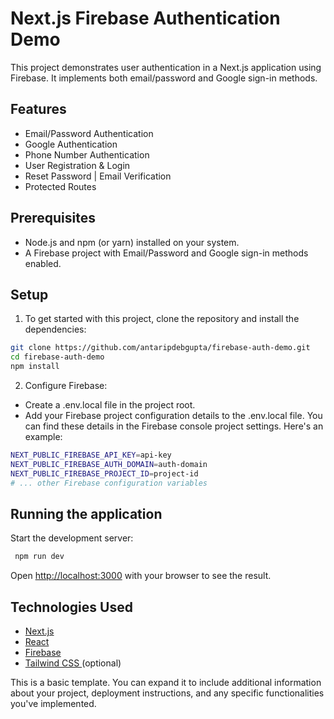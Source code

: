 # Next.js Firebase Authentication Demo

This project demonstrates user authentication in a Next.js application using Firebase.
It implements both email/password and Google sign-in methods.

## Features

- Email/Password Authentication
- Google Authentication
- Phone Number Authentication
- User Registration & Login
- Reset Password | Email Verification
- Protected Routes

## Prerequisites

- Node.js and npm (or yarn) installed on your system.
- A Firebase project with Email/Password and Google sign-in methods enabled.

## Setup

1. To get started with this project, clone the repository and install the dependencies:
```bash
git clone https://github.com/antaripdebgupta/firebase-auth-demo.git
cd firebase-auth-demo
npm install
```

2. Configure Firebase:
- Create a .env.local file in the project root.
- Add your Firebase project configuration details to the .env.local file. You can find these details in the Firebase console project settings. Here's an example:
```bash 
NEXT_PUBLIC_FIREBASE_API_KEY=api-key
NEXT_PUBLIC_FIREBASE_AUTH_DOMAIN=auth-domain
NEXT_PUBLIC_FIREBASE_PROJECT_ID=project-id
# ... other Firebase configuration variables
```

## Running the application
Start the development server:
```bash
 npm run dev
 ```
 Open [http://localhost:3000](http://localhost:3000) with your browser to see the result.

## Technologies Used
- [Next.js](https://nextjs.org/)
- [React](https://react.dev/)
- [Firebase](https://firebase.google.com/)
- [Tailwind CSS ](https://tailwindcss.com/) (optional)

This is a basic template. You can expand it to include additional information about your project, deployment instructions, and any specific functionalities you've implemented.